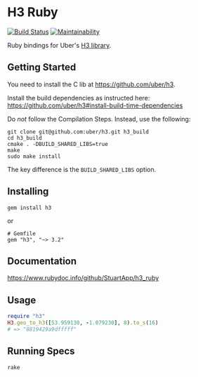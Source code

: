 # H3 Ruby

[![Build Status](https://travis-ci.org/StuartApp/h3_ruby.svg?branch=master)](https://travis-ci.org/seanhandley/h3_ruby) [![Maintainability](https://api.codeclimate.com/v1/badges/c55e1f67421eba8af8d0/maintainability)](https://codeclimate.com/repos/5c18b7f49bc79a02a4000d81/maintainability)

Ruby bindings for Uber's [H3 library](https://uber.github.io/h3/).

## Getting Started

You need to install the C lib at https://github.com/uber/h3.

Install the build dependencies as instructed here: https://github.com/uber/h3#install-build-time-dependencies

Do *not* follow the Compilation Steps. Instead, use the following:

    git clone git@github.com:uber/h3.git h3_build
    cd h3_build
    cmake . -DBUILD_SHARED_LIBS=true
    make
    sudo make install

The key difference is the `BUILD_SHARED_LIBS` option.

## Installing

    gem install h3

or

    # Gemfile
    gem "h3", "~> 3.2"

## Documentation

https://www.rubydoc.info/github/StuartApp/h3_ruby

## Usage

```ruby
require "h3"
H3.geo_to_h3([53.959130, -1.079230], 8).to_s(16)
# => "8819429a9dfffff"
```

## Running Specs

    rake

